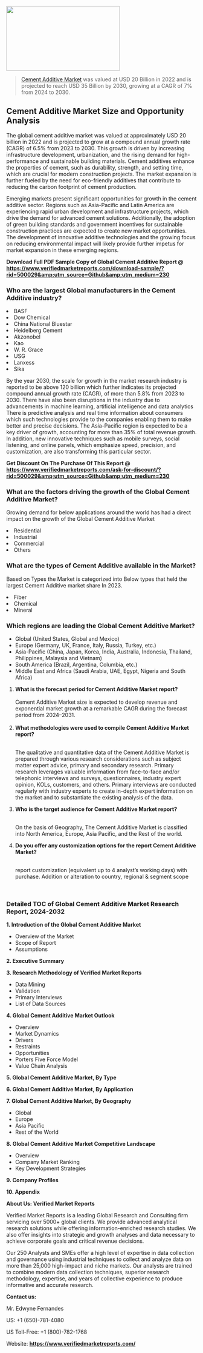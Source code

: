 <img src="https://ffe5etoiles.com/wp-content/uploads/2024/12/MST1-300x171.png" alt="" width="300" height="171" class="alignnone size-medium wp-image-20088" /><blockquote><p><p><a href="https://www.verifiedmarketreports.com/download-sample/?rid=500029&utm_source=Github&utm_medium=230" target="_blank">Cement Additive Market</a> was valued at USD 20 Billion in 2022 and is projected to reach USD 35 Billion by 2030, growing at a CAGR of 7% from 2024 to 2030.</p></blockquote><p><h2>Cement Additive Market Size and Opportunity Analysis</h2> <p>The global cement additive market was valued at approximately USD 20 billion in 2022 and is projected to grow at a compound annual growth rate (CAGR) of 6.5% from 2023 to 2030. This growth is driven by increasing infrastructure development, urbanization, and the rising demand for high-performance and sustainable building materials. Cement additives enhance the properties of cement, such as durability, strength, and setting time, which are crucial for modern construction projects. The market expansion is further fueled by the need for eco-friendly additives that contribute to reducing the carbon footprint of cement production.</p> <p>Emerging markets present significant opportunities for growth in the cement additive sector. Regions such as Asia-Pacific and Latin America are experiencing rapid urban development and infrastructure projects, which drive the demand for advanced cement solutions. Additionally, the adoption of green building standards and government incentives for sustainable construction practices are expected to create new market opportunities. The development of innovative additive technologies and the growing focus on reducing environmental impact will likely provide further impetus for market expansion in these emerging regions.</p> </p><p class=""><strong>Download Full PDF Sample Copy of Global Cement Additive Report @ <a href="https://www.verifiedmarketreports.com/download-sample/?rid=500029&amp;utm_source=Github&amp;utm_medium=230" target="_blank">https://www.verifiedmarketreports.com/download-sample/?rid=500029&amp;utm_source=Github&amp;utm_medium=230</a></strong></p><h3 id="" class="">Who are the largest Global manufacturers in the Cement Additive industry?</h3><p><li>BASF</li><li> Dow Chemical</li><li> China National Bluestar</li><li> Heidelberg Cement</li><li> Akzonobel</li><li> Kao</li><li> W. R. Grace</li><li> USG</li><li> Lanxess</li><li> Sika</li></p><div class=""><div class="" dir="" data-message-author-role="" data-message-id="" data-message-model-slug=""><div class=""><div class=""><div class=""><div class="" dir="" data-message-author-role="" data-message-id="" data-message-model-slug=""><div class=""><div class=""><p>By the year 2030, the scale for growth in the market research industry is reported to be above 120 billion which further indicates its projected compound annual growth rate (CAGR), of more than 5.8% from 2023 to 2030. There have also been disruptions in the industry due to advancements in machine learning, artificial intelligence and data analytics There is predictive analysis and real time information about consumers which such technologies provide to the companies enabling them to make better and precise decisions. The Asia-Pacific region is expected to be a key driver of growth, accounting for more than 35% of total revenue growth. In addition, new innovative techniques such as mobile surveys, social listening, and online panels, which emphasize speed, precision, and customization, are also transforming this particular sector.</p><p><strong>Get Discount On The Purchase Of This Report @&nbsp; <a href="https://www.verifiedmarketreports.com/ask-for-discount/?rid=500029&amp;utm_source=Github&amp;utm_medium=230" target="_blank">https://www.verifiedmarketreports.com/ask-for-discount/?rid=500029&amp;utm_source=Github&amp;utm_medium=230</a></strong></p></div></div></div></div></div></div></div></div><h3 id="" class="">What are the factors driving the growth of the Global Cement Additive Market?</h3><p id="" class="">Growing demand for below applications around the world has had a direct impact on the growth of the Global Cement Additive Market</p><p id="" class=""><li>Residential</li><li> Industrial</li><li> Commercial</li><li> Others</li></p><h3 id="" class="">What are the types of Cement Additive available in the Market?</h3><p id="" class="">Based on Types the Market is categorized into Below types that held the largest Cement Additive market share In 2023.</p><p id="" class=""><li>Fiber</li><li> Chemical</li><li> Mineral</li></p><h3 id="" class="">Which regions are leading the Global Cement Additive Market?</h3><ul><li>Global (United States, Global and Mexico)</li><li>Europe (Germany, UK, France, Italy, Russia, Turkey, etc.)</li><li>Asia-Pacific (China, Japan, Korea, India, Australia, Indonesia, Thailand, Philippines, Malaysia and Vietnam)</li><li>South America (Brazil, Argentina, Columbia, etc.)</li><li>Middle East and Africa (Saudi Arabia, UAE, Egypt, Nigeria and South Africa)</li></ul><p><ol><li><strong>What is the forecast period for Cement Additive Market report?<br /></strong><br /><span data-sheets-root="1" data-sheets-value="{&quot;1&quot;:2,&quot;2&quot;:&quot;XXXX size is expected to develop revenue and exponential market growth at a remarkable CAGR during the forecast period from 2024&ndash;2030.&quot;}" data-sheets-userformat="{&quot;2&quot;:12674,&quot;4&quot;:{&quot;1&quot;:2,&quot;2&quot;:16776960},&quot;10&quot;:2,&quot;11&quot;:0,&quot;15&quot;:&quot;Arial&quot;,&quot;16&quot;:12}">Cement Additive Market size is expected to develop revenue and exponential market growth at a remarkable CAGR during the forecast period from 2024&ndash;2031.</span><br /><br /></li><li><strong>What methodologies were used to compile Cement Additive Market report?<br /><br /></strong><p>The qualitative and quantitative data of the&nbsp;Cement Additive Market is prepared through various research considerations such as subject matter expert advice, primary and secondary research. Primary research leverages valuable information from face-to-face and/or telephonic interviews and surveys, questionnaires, industry expert opinion, KOLs, customers, and others. Primary interviews are conducted regularly with industry experts to create in-depth expert information on the market and to substantiate the existing analysis of the data.&nbsp;</p></li><li><strong>Who is the target audience for Cement Additive Market report?<br /><br /></strong><p>On the basis of Geography, The&nbsp;Cement Additive Market is classified into North America, Europe, Asia Pacific, and the Rest of the world.</p></li><li><strong>Do you offer any customization options for the report Cement Additive Market?<br /><br /></strong><p>report customization (equivalent up to 4 analyst&rsquo;s working days) with purchase. Addition or alteration to country, regional &amp; segment scope</p><p>&nbsp;</p></li></ol></p><h3 id="" class="">Detailed TOC of Global Cement Additive Market Research Report, 2024-2032</h3><p id="" class=""><strong>1. Introduction of the Global Cement Additive Market</strong></p><ul><li>Overview of the Market</li><li>Scope of Report</li><li>Assumptions</li></ul><p id="" class=""><strong>2. Executive Summary</strong></p><p id="" class=""><strong>3. Research Methodology of&nbsp;Verified Market Reports</strong></p><ul><li>Data Mining</li><li>Validation</li><li>Primary Interviews</li><li>List of Data Sources</li></ul><p id="" class=""><strong>4. Global Cement Additive Market Outlook</strong></p><ul><li>Overview</li><li>Market Dynamics</li><li>Drivers</li><li>Restraints</li><li>Opportunities</li><li>Porters Five Force Model</li><li>Value Chain Analysis</li></ul><p id="" class=""><strong>5. Global Cement Additive Market, By&nbsp;Type</strong></p><p id="" class=""><strong>6. Global Cement Additive Market, By Application</strong></p><p id="" class=""><strong>7. Global Cement Additive Market, By Geography</strong></p><ul><li>Global</li><li>Europe</li><li>Asia Pacific</li><li>Rest of the World</li></ul><p id="" class=""><strong>8. Global Cement Additive Market Competitive Landscape</strong></p><ul><li>Overview</li><li>Company Market Ranking</li><li>Key Development Strategies</li></ul><p id="" class=""><strong>9. Company Profiles</strong></p><p id="" class=""><strong>10. Appendix</strong></p><p id="" class=""><strong>About Us: Verified Market Reports</strong></p><p id="" class="">Verified Market Reports is a leading Global Research and Consulting firm servicing over 5000+ global clients. We provide advanced analytical research solutions while offering information-enriched research studies. We also offer insights into strategic and growth analyses and data necessary to achieve corporate goals and critical revenue decisions.</p><p id="" class="">Our 250 Analysts and SMEs offer a high level of expertise in data collection and governance using industrial techniques to collect and analyze data on more than 25,000 high-impact and niche markets. Our analysts are trained to combine modern data collection techniques, superior research methodology, expertise, and years of collective experience to produce informative and accurate research.</p><p id="" class=""><strong>Contact us:</strong></p><p id="" class="">Mr. Edwyne Fernandes</p><p id="" class="">US: +1 (650)-781-4080</p><p id="" class="">US Toll-Free: +1 (800)-782-1768</p><p id="" class="">Website: <a target="" data-test-app-aware-link=""><strong>https://www.verifiedmarketreports.com/</strong></a></p>
